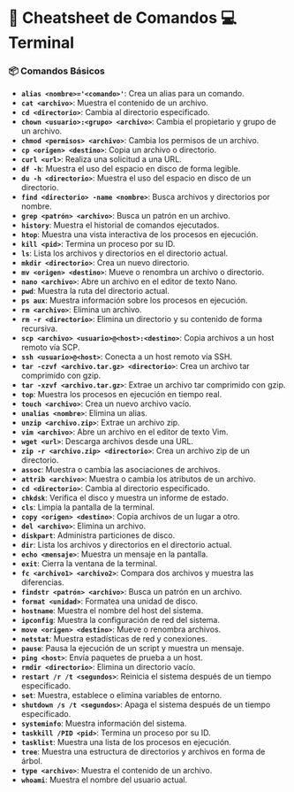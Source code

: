 # 📝 Cheatsheet de Comandos 💻 Terminal

### 📦 Comandos Básicos

- **`alias <nombre>='<comando>'`**: Crea un alias para un comando.
- **`cat <archivo>`**: Muestra el contenido de un archivo.
- **`cd <directorio>`**: Cambia al directorio especificado.
- **`chown <usuario>:<grupo> <archivo>`**: Cambia el propietario y grupo de un archivo.
- **`chmod <permisos> <archivo>`**: Cambia los permisos de un archivo.
- **`cp <origen> <destino>`**: Copia un archivo o directorio.
- **`curl <url>`**: Realiza una solicitud a una URL.
- **`df -h`**: Muestra el uso del espacio en disco de forma legible.
- **`du -h <directorio>`**: Muestra el uso del espacio en disco de un directorio.
- **`find <directorio> -name <nombre>`**: Busca archivos y directorios por nombre.
- **`grep <patrón> <archivo>`**: Busca un patrón en un archivo.
- **`history`**: Muestra el historial de comandos ejecutados.
- **`htop`**: Muestra una vista interactiva de los procesos en ejecución.
- **`kill <pid>`**: Termina un proceso por su ID.
- **`ls`**: Lista los archivos y directorios en el directorio actual.
- **`mkdir <directorio>`**: Crea un nuevo directorio.
- **`mv <origen> <destino>`**: Mueve o renombra un archivo o directorio.
- **`nano <archivo>`**: Abre un archivo en el editor de texto Nano.
- **`pwd`**: Muestra la ruta del directorio actual.
- **`ps aux`**: Muestra información sobre los procesos en ejecución.
- **`rm <archivo>`**: Elimina un archivo.
- **`rm -r <directorio>`**: Elimina un directorio y su contenido de forma recursiva.
- **`scp <archivo> <usuario>@<host>:<destino>`**: Copia archivos a un host remoto vía SCP.
- **`ssh <usuario>@<host>`**: Conecta a un host remoto vía SSH.
- **`tar -czvf <archivo.tar.gz> <directorio>`**: Crea un archivo tar comprimido con gzip.
- **`tar -xzvf <archivo.tar.gz>`**: Extrae un archivo tar comprimido con gzip.
- **`top`**: Muestra los procesos en ejecución en tiempo real.
- **`touch <archivo>`**: Crea un nuevo archivo vacío.
- **`unalias <nombre>`**: Elimina un alias.
- **`unzip <archivo.zip>`**: Extrae un archivo zip.
- **`vim <archivo>`**: Abre un archivo en el editor de texto Vim.
- **`wget <url>`**: Descarga archivos desde una URL.
- **`zip -r <archivo.zip> <directorio>`**: Crea un archivo zip de un directorio.
- **`assoc`**: Muestra o cambia las asociaciones de archivos.
- **`attrib <archivo>`**: Muestra o cambia los atributos de un archivo.
- **`cd <directorio>`**: Cambia al directorio especificado.
- **`chkdsk`**: Verifica el disco y muestra un informe de estado.
- **`cls`**: Limpia la pantalla de la terminal.
- **`copy <origen> <destino>`**: Copia archivos de un lugar a otro.
- **`del <archivo>`**: Elimina un archivo.
- **`diskpart`**: Administra particiones de disco.
- **`dir`**: Lista los archivos y directorios en el directorio actual.
- **`echo <mensaje>`**: Muestra un mensaje en la pantalla.
- **`exit`**: Cierra la ventana de la terminal.
- **`fc <archivo1> <archivo2>`**: Compara dos archivos y muestra las diferencias.
- **`findstr <patrón> <archivo>`**: Busca un patrón en un archivo.
- **`format <unidad>`**: Formatea una unidad de disco.
- **`hostname`**: Muestra el nombre del host del sistema.
- **`ipconfig`**: Muestra la configuración de red del sistema.
- **`move <origen> <destino>`**: Mueve o renombra archivos.
- **`netstat`**: Muestra estadísticas de red y conexiones.
- **`pause`**: Pausa la ejecución de un script y muestra un mensaje.
- **`ping <host>`**: Envía paquetes de prueba a un host.
- **`rmdir <directorio>`**: Elimina un directorio vacío.
- **`restart /r /t <segundos>`**: Reinicia el sistema después de un tiempo especificado.
- **`set`**: Muestra, establece o elimina variables de entorno.
- **`shutdown /s /t <segundos>`**: Apaga el sistema después de un tiempo especificado.
- **`systeminfo`**: Muestra información del sistema.
- **`taskkill /PID <pid>`**: Termina un proceso por su ID.
- **`tasklist`**: Muestra una lista de los procesos en ejecución.
- **`tree`**: Muestra una estructura de directorios y archivos en forma de árbol.
- **`type <archivo>`**: Muestra el contenido de un archivo.
- **`whoami`**: Muestra el nombre del usuario actual.
